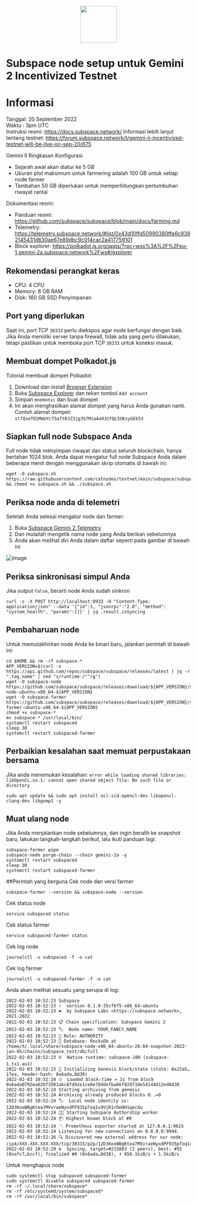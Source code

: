 <p align="center">
  <img height="100" height="auto" src="https://user-images.githubusercontent.com/50621007/171398816-7e0432f4-4d39-42ad-a72e-cd8dd008028f.png">
</p>

# Subspace node setup untuk Gemini 2 Incentivized Testnet

# Informasi
Tanggal: 20 September 2022 \
Waktu  : 3pm UTC \
Instruksi resmi: https://docs.subspace.network/ 
Informasi lebih lanjut tentang testnet: https://forum.subspace.network/t/gemini-ii-incentivized-testnet-will-be-live-on-sep-20/675

Gemini II Ringkasan Konfigurasi
- Sejarah awal akan diatur ke 5 GB
- Ukuran plot maksimum untuk farmering adalah 100 GB untuk setiap node farmer
- Tambahan 50 GB diperlukan untuk memperhitungkan pertumbuhan riwayat rantai

Dokumentasi resmi:
- Panduan resmi: https://github.com/subspace/subspace/blob/main/docs/farming.md
- Telemetry: https://telemetry.subspace.network/#list/0x43d10ffd50990380ffe6c9392145431d630ae67e89dbc9c014cac2a417759101
- Block explorer: https://polkadot.js.org/apps/?rpc=wss%3A%2F%2Feu-1.gemini-2a.subspace.network%2Fws#/explorer

## Rekomendasi perangkat keras
- CPU: 4 CPU
- Memory: 8 GB RAM
- Disk: 160 GB SSD Penyimpanan

## Port yang diperlukan
Saat ini, port TCP `30333` perlu diekspos agar node berfungsi dengan baik.
Jika Anda memiliki server tanpa firewall, tidak ada yang perlu dilakukan, tetapi pastikan untuk membuka port TCP `30333` untuk koneksi masuk.

## Membuat dompet Polkadot.js
Tutorial membuat dompet Polkadot:
1. Download dan install [Browser Extension](https://polkadot.js.org/extension/)
2. Buka [Subspace Explorer](https://polkadot.js.org/apps/?rpc=wss%3A%2F%2Feu-1.gemini-2a.subspace.network%2Fws#/accounts) dan tekan tombol `Add account`
3. Simpan `mnemonic` dan buat dompet
4. Ini akan menghasilkan alamat dompet yang harus Anda gunakan nanti. Contoh alamat dompet: `st7QseTESMmUYcT5aftRJZ3jg357MsaAa93CFQL5UKsyGEk53`

## Siapkan full node Subspace Anda
Full node tidak menyimpan riwayat dan status seluruh blockchain, hanya bertahan 1024 blok. Anda dapat mengatur full node Subspace Anda dalam beberapa menit dengan menggunakan skrip otomatis di bawah ini:
```
wget -O subspace.sh https://raw.githubusercontent.com/catnodes/testnet/main/subspace/subspace.sh && chmod +x subspace.sh && ./subspace.sh
```

## Periksa node anda di telemetri
Setelah Anda selesai mengatur node dan farmer:
1. Buka [Subspace Gemini 2 Telemetry](https://telemetry.subspace.network/#list/0x43d10ffd50990380ffe6c9392145431d630ae67e89dbc9c014cac2a417759101)
2. Dan mulailah mengetik nama node yang Anda berikan sebelumnya
3. Anda akan melihat diri Anda dalam daftar seperti pada gambar di bawah ini

![image](https://user-images.githubusercontent.com/23326534/190161642-db9e82ca-e0b0-4d87-aec5-3b70e7ff4c39.jpg)

## Periksa sinkronisasi simpul Anda
Jika output `false`, berarti node Anda sudah sinkron
```
curl -s -X POST http://localhost:9933 -H "Content-Type: application/json" --data '{"id":1, "jsonrpc":"2.0", "method": "system_health", "params":[]}' | jq .result.isSyncing
```

## Pembaharuan node
Untuk memutakhirkan node Anda ke binari baru, jalankan perintah di bawah ini:
```
cd $HOME && rm -rf subspace-*
APP_VERSION=$(curl -s https://api.github.com/repos/subspace/subspace/releases/latest | jq -r ".tag_name" | sed "s/runtime-/""/g")
wget -O subspace-node https://github.com/subspace/subspace/releases/download/${APP_VERSION}/subspace-node-ubuntu-x86_64-${APP_VERSION}
wget -O subspace-farmer https://github.com/subspace/subspace/releases/download/${APP_VERSION}/subspace-farmer-ubuntu-x86_64-${APP_VERSION}
chmod +x subspace-*
mv subspace-* /usr/local/bin/
systemctl restart subspaced
sleep 30
systemctl restart subspaced-farmer
```

## Perbaikian kesalahan saat memuat perpustakaan bersama
Jika anda menemukan kesalahan: `error while loading shared libraries: libOpenCL.so.1: cannot open shared object file: No such file or directory`
```
sudo apt update && sudo apt install ocl-icd-opencl-dev libopencl-clang-dev libgomp1 -y
```

## Muat ulang node
Jika Anda menjalankan node sebelumnya, dan ingin beralih ke snapshot baru, lakukan langkah-langkah berikut, lalu ikuti panduan lagi:
```
subspace-farmer wipe
subspace-node purge-chain --chain gemini-2a -y
systemctl restart subspaced
sleep 30
systemctl restart subspaced-farmer
```

##Perintah yang berguna
Cek node dan versi farmer
```
subspace-farmer --version && subspace-node --version
```

Cek status node
```
service subspaced status
```

Cek status farmer
```
service subspaced-farmer status
```

Cek log node
```
journalctl -u subspaced -f -o cat
```

Cek log farmer
```
journalctl -u subspaced-farmer -f -o cat
```

Anda akan melihat sesuatu yang serupa di log:
```
2022-02-03 10:52:23 Subspace
2022-02-03 10:52:23 ✌️  version 0.1.0-35cf6f5-x86_64-ubuntu
2022-02-03 10:52:23 ❤️  by Subspace Labs <https://subspace.network>, 2021-2022
2022-02-03 10:52:23 📋 Chain specification: Subspace Gemini 2
2022-02-03 10:52:23 🏷  Node name: YOUR_FANCY_NAME
2022-02-03 10:52:23 👤 Role: AUTHORITY
2022-02-03 10:52:23 💾 Database: RocksDb at /home/X/.local/share/subspace-node-x86_64-ubuntu-20.04-snapshot-2022-jan-05/chains/subspace_test/db/full
2022-02-03 10:52:23 ⛓  Native runtime: subspace-100 (subspace-1.tx1.au1)
2022-02-03 10:52:23 🔨 Initializing Genesis block/state (state: 0x22a5…17ea, header-hash: 0x6ada…0d38)
2022-02-03 10:52:24 ⏱  Loaded block-time = 1s from block 0x6ada0792ea62bf3501abc87d92e1ce0e78ddefba66f02973de54144d12ed0d38
2022-02-03 10:52:24 Starting archiving from genesis
2022-02-03 10:52:24 Archiving already produced blocks 0..=0
2022-02-03 10:52:24 🏷  Local node identity is: 12D3KooWBgKtea7MVvraeNyxdPF935pToq1x9VjR1rDeNH1qecXu
2022-02-03 10:52:24 🧑‍🌾 Starting Subspace Authorship worker
2022-02-03 10:52:24 📦 Highest known block at #0
2022-02-03 10:52:24 〽️ Prometheus exporter started at 127.0.0.1:9615
2022-02-03 10:52:24 Listening for new connections on 0.0.0.0:9944.
2022-02-03 10:52:26 🔍 Discovered new external address for our node: /ip4/XXX.XXX.XXX.XXX/tcp/30333/p2p/12D3KooWBgKtea7MVvraeNyxdPF935pToq1x9VjR1rDeNH1qecXu
2022-02-03 10:52:29 ⚙️  Syncing, target=#215883 (2 peers), best: #55 (0xafc7…bccf), finalized #0 (0x6ada…0d38), ⬇ 850.1kiB/s ⬆ 1.5kiB/s
```

Untuk menghapus node
```
sudo systemctl stop subspaced subspaced-farmer
sudo systemctl disable subspaced subspaced-farmer
rm -rf ~/.local/share/subspace*
rm -rf /etc/systemd/system/subspaced*
rm -rf /usr/local/bin/subspace*
```
